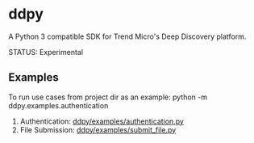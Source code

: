 ddpy
====

A Python 3 compatible SDK for Trend Micro's Deep Discovery platform.

STATUS: Experimental

## Examples

To run use cases from project dir as an example: python -m ddpy.examples.authentication<br/>

1.  Authentication: [ddpy/examples/authentication.py](ddpy/examples/authentication.py)
1.  File Submission: [ddpy/examples/submit_file.py](ddpy/examples/submit_file.py)